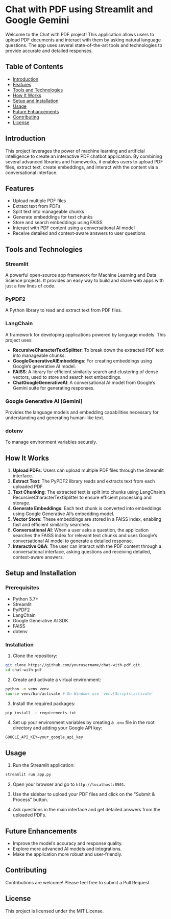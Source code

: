 # Chat with PDF using Streamlit and Google Gemini

Welcome to the Chat with PDF project! This application allows users to upload PDF documents and interact with them by asking natural language questions. The app uses several state-of-the-art tools and technologies to provide accurate and detailed responses.

## Table of Contents
- [Introduction](#introduction)
- [Features](#features)
- [Tools and Technologies](#tools-and-technologies)
- [How It Works](#how-it-works)
- [Setup and Installation](#setup-and-installation)
- [Usage](#usage)
- [Future Enhancements](#future-enhancements)
- [Contributing](#contributing)
- [License](#license)

## Introduction

This project leverages the power of machine learning and artificial intelligence to create an interactive PDF chatbot application. By combining several advanced libraries and frameworks, it enables users to upload PDF files, extract text, create embeddings, and interact with the content via a conversational interface.

## Features

- Upload multiple PDF files
- Extract text from PDFs
- Split text into manageable chunks
- Generate embeddings for text chunks
- Store and search embeddings using FAISS
- Interact with PDF content using a conversational AI model
- Receive detailed and context-aware answers to user questions

## Tools and Technologies

### Streamlit
A powerful open-source app framework for Machine Learning and Data Science projects. It provides an easy way to build and share web apps with just a few lines of code.

### PyPDF2
A Python library to read and extract text from PDF files.

### LangChain
A framework for developing applications powered by language models. This project uses:
- **RecursiveCharacterTextSplitter**: To break down the extracted PDF text into manageable chunks.
- **GoogleGenerativeAIEmbeddings**: For creating embeddings using Google’s generative AI model.
- **FAISS**: A library for efficient similarity search and clustering of dense vectors, used to store and search text embeddings.
- **ChatGoogleGenerativeAI**: A conversational AI model from Google’s Gemini suite for generating responses.

### Google Generative AI (Gemini)
Provides the language models and embedding capabilities necessary for understanding and generating human-like text.

### dotenv
To manage environment variables securely.

## How It Works

1. **Upload PDFs**: Users can upload multiple PDF files through the Streamlit interface.
2. **Extract Text**: The PyPDF2 library reads and extracts text from each uploaded PDF.
3. **Text Chunking**: The extracted text is split into chunks using LangChain’s RecursiveCharacterTextSplitter to ensure efficient processing and storage.
4. **Generate Embeddings**: Each text chunk is converted into embeddings using Google Generative AI’s embedding model.
5. **Vector Store**: These embeddings are stored in a FAISS index, enabling fast and efficient similarity searches.
6. **Conversational AI**: When a user asks a question, the application searches the FAISS index for relevant text chunks and uses Google’s conversational AI model to generate a detailed response.
7. **Interactive Q&A**: The user can interact with the PDF content through a conversational interface, asking questions and receiving detailed, context-aware answers.

## Setup and Installation

### Prerequisites

- Python 3.7+
- Streamlit
- PyPDF2
- LangChain
- Google Generative AI SDK
- FAISS
- dotenv

### Installation

1. Clone the repository:

```bash
git clone https://github.com/yourusername/chat-with-pdf.git
cd chat-with-pdf
```

2. Create and activate a virtual environment:

```bash
python -m venv venv
source venv/bin/activate # On Windows use `venv\Scripts\activate`
```

3. Install the required packages:

```bash
pip install -r requirements.txt
```

4. Set up your environment variables by creating a `.env` file in the root directory and adding your Google API key:

```
GOOGLE_API_KEY=your_google_api_key
```

## Usage

1. Run the Streamlit application:

```bash
streamlit run app.py
```

2. Open your browser and go to `http://localhost:8501`.

3. Use the sidebar to upload your PDF files and click on the "Submit & Process" button.

4. Ask questions in the main interface and get detailed answers from the uploaded PDFs.

## Future Enhancements

- Improve the model’s accuracy and response quality.
- Explore more advanced AI models and integrations.
- Make the application more robust and user-friendly.

## Contributing

Contributions are welcome! Please feel free to submit a Pull Request.

## License

This project is licensed under the MIT License.

